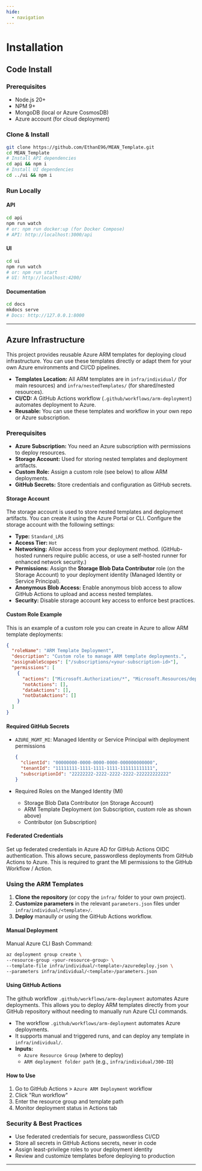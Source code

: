 ```yaml
---
hide:
  - navigation
---
```


# Installation

## Code Install

### Prerequisites

- Node.js 20+
- NPM 9+
- MongoDB (local or Azure CosmosDB)
- Azure account (for cloud deployment)

### Clone & Install

```bash
git clone https://github.com/EthanE96/MEAN_Template.git
cd MEAN_Template
# Install API dependencies
cd api && npm i
# Install UI dependencies
cd ../ui && npm i
```

### Run Locally

#### API

```bash
cd api
npm run watch
# or: npm run docker:up (for Docker Compose)
# API: http://localhost:3000/api
```

#### UI

```bash
cd ui
npm run watch
# or: npm run start
# UI: http://localhost:4200/
```

#### Documentation

```bash
cd docs
mkdocs serve
# Docs: http://127.0.0.1:8000
```

---

## Azure Infrastructure

This project provides reusable Azure ARM templates for deploying cloud infrastructure. You can use these templates directly or adapt them for your own Azure environments and CI/CD pipelines.

- **Templates Location:** All ARM templates are in `infra/individual/` (for main resources) and `infra/nestedTemplates/` (for shared/nested resources).
- **CI/CD:** A GitHub Actions workflow (`.github/workflows/arm-deployment`) automates deployment to Azure.
- **Reusable:** You can use these templates and workflow in your own repo or Azure subscription.

### Prerequisites

- **Azure Subscription:** You need an Azure subscription with permissions to deploy resources.
- **Storage Account:** Used for storing nested templates and deployment artifacts.
- **Custom Role:** Assign a custom role (see below) to allow ARM deployments.
- **GitHub Secrets:** Store credentials and configuration as GitHub secrets.

#### Storage Account

The storage account is used to store nested templates and deployment artifacts. You can create it using the Azure Portal or CLI. Configure the storage account with the following settings:

- **Type:** `Standard_LRS`
- **Access Tier:** `Hot`
- **Networking:** Allow access from your deployment method. (GitHub-hosted runners require public access, or use a self-hosted runner for enhanced network security.)
- **Permissions:** Assign the **Storage Blob Data Contributor** role (on the Storage Account) to your deployment identity (Managed Identity or Service Principal).
- **Anonymous Blob Access:** Enable anonymous blob access to allow GitHub Actions to upload and access nested templates.
- **Security:** Disable storage account key access to enforce best practices.

#### Custom Role Example

This is an example of a custom role you can create in Azure to allow ARM template deployments:

```json
{
  "roleName": "ARM Template Deployment",
  "description": "Custom role to manage ARM template deployments.",
  "assignableScopes": ["/subscriptions/<your-subscription-id>"],
  "permissions": [
    {
      "actions": ["Microsoft.Authorization/*", "Microsoft.Resources/deployments/*"],
      "notActions": [],
      "dataActions": [],
      "notDataActions": []
    }
  ]
}
```

#### Required GitHub Secrets

- `AZURE_MGMT_MI`: Managed Identity or Service Principal with deployment permissions

  ```json
  {
    "clientId": "00000000-0000-0000-0000-000000000000",
    "tenantId": "11111111-1111-1111-1111-111111111111",
    "subscriptionId": "22222222-2222-2222-2222-222222222222"
  }
  ```

- Required Roles on the Manged Identity (MI)
  - Storage Blob Data Contributor (on Storage Account)
  - ARM Template Deployment (on Subscription, custom role as shown above)
  - Contributor (on Subscription)

#### Federated Credentials

Set up federated credentials in Azure AD for GitHub Actions OIDC authentication. This allows secure, passwordless deployments from GitHub Actions to Azure. This is required to grant the MI permissions to the GitHub Workflow / Action.

### Using the ARM Templates

1.  **Clone the repository** (or copy the `infra/` folder to your own project).
2.  **Customize parameters** in the relevant `parameters.json` files under `infra/individual/<template>/`.
3.  **Deploy** manaully or using the GitHub Actions workflow.

#### Manual Deployment

Manual Azure CLI Bash Command:

```bash
az deployment group create \
--resource-group <your-resource-group> \
--template-file infra/individual/<template>/azuredeploy.json \
--parameters infra/individual/<template>/parameters.json
```

#### Using GitHub Actions

The github workflow `.github/workflows/arm-deployment` automates Azure deployments. This allows you to deploy ARM templates directly from your GitHub repository without needing to manually run Azure CLI commands.

- The workflow `.github/workflows/arm-deployment` automates Azure deployments.
- It supports manual and triggered runs, and can deploy any template in `infra/individual/`.
- **Inputs:**
  - `Azure Resource Group` (where to deploy)
  - `ARM deployment folder path` (e.g., `infra/individual/300-ID`)

#### How to Use

1. Go to GitHub Actions > `Azure ARM Deployment` workflow
2. Click "Run workflow"
3. Enter the resource group and template path
4. Monitor deployment status in Actions tab

### Security & Best Practices

- Use federated credentials for secure, passwordless CI/CD
- Store all secrets in GitHub Actions secrets, never in code
- Assign least-privilege roles to your deployment identity
- Review and customize templates before deploying to production

---

